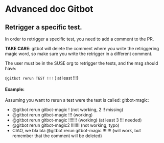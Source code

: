 # Advanced doc Gitbot


## Retrigger a specific test.

In order to retrigger a specific test, you need to add a comment to the PR.

**TAKE CARE**: gitbot will delete the comment where you write the retriggering magic word, 
so make sure you write the retrigger in a different comment.


The user must be in the SUSE org to retrigger the tests, and the msg should have:


```@gitbot rerun TEST !!!``` ( at least !!!)

#### Example:

Assuming you want to rerun a test were the test is called: gitbot-magic:

- @gitbot rerun gitbot-magic ! (not working, 2 !! missing)
- @gitbot rerun gitbot-magic !!! (working)
- @gitbot rerun gitbot-magic !!!!!!! (working) (at least 3 !!! needed)
- @gitbot rerun gitbot-magic2 !!!!!!! (not working, typo)
- CIAO, we bla bla @gitbot rerun gitbot-magic !!!!!!! (will work, but remember that the comment will be deleted)
